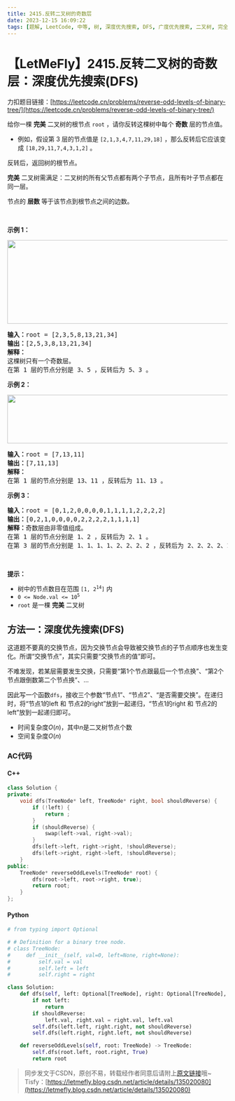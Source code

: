 ```yaml
---
title: 2415.反转二叉树的奇数层
date: 2023-12-15 16:09:22
tags: [题解, LeetCode, 中等, 树, 深度优先搜索, DFS, 广度优先搜索, 二叉树, 完全二叉树]
---
```


# 【LetMeFly】2415.反转二叉树的奇数层：深度优先搜索(DFS)

力扣题目链接：[https://leetcode.cn/problems/reverse-odd-levels-of-binary-tree/](https://leetcode.cn/problems/reverse-odd-levels-of-binary-tree/)

<p>给你一棵 <strong>完美</strong> 二叉树的根节点 <code>root</code> ，请你反转这棵树中每个 <strong>奇数</strong> 层的节点值。</p>

<ul>
	<li>例如，假设第 3 层的节点值是 <code>[2,1,3,4,7,11,29,18]</code> ，那么反转后它应该变成 <code>[18,29,11,7,4,3,1,2]</code> 。</li>
</ul>

<p>反转后，返回树的根节点。</p>

<p><strong>完美</strong> 二叉树需满足：二叉树的所有父节点都有两个子节点，且所有叶子节点都在同一层。</p>

<p>节点的 <strong>层数</strong> 等于该节点到根节点之间的边数。</p>

<p>&nbsp;</p>

<p><strong>示例 1：</strong></p>
<img alt="" src="https://assets.leetcode.com/uploads/2022/07/28/first_case1.png" style="width: 626px; height: 191px;" />
<pre>
<strong>输入：</strong>root = [2,3,5,8,13,21,34]
<strong>输出：</strong>[2,5,3,8,13,21,34]
<strong>解释：</strong>
这棵树只有一个奇数层。
在第 1 层的节点分别是 3、5 ，反转后为 5、3 。
</pre>

<p><strong>示例 2：</strong></p>
<img alt="" src="https://assets.leetcode.com/uploads/2022/07/28/second_case3.png" style="width: 591px; height: 111px;" />
<pre>
<strong>输入：</strong>root = [7,13,11]
<strong>输出：</strong>[7,11,13]
<strong>解释：</strong> 
在第 1 层的节点分别是 13、11 ，反转后为 11、13 。 
</pre>

<p><strong>示例 3：</strong></p>

<pre>
<strong>输入：</strong>root = [0,1,2,0,0,0,0,1,1,1,1,2,2,2,2]
<strong>输出：</strong>[0,2,1,0,0,0,0,2,2,2,2,1,1,1,1]
<strong>解释：</strong>奇数层由非零值组成。
在第 1 层的节点分别是 1、2 ，反转后为 2、1 。
在第 3 层的节点分别是 1、1、1、1、2、2、2、2 ，反转后为 2、2、2、2、1、1、1、1 。
</pre>

<p>&nbsp;</p>

<p><strong>提示：</strong></p>

<ul>
	<li>树中的节点数目在范围 <code>[1, 2<sup>14</sup>]</code> 内</li>
	<li><code>0 &lt;= Node.val &lt;= 10<sup>5</sup></code></li>
	<li><code>root</code> 是一棵 <strong>完美</strong> 二叉树</li>
</ul>


    
## 方法一：深度优先搜索(DFS)

这道题不要真的交换节点，因为交换节点会导致被交换节点的子节点顺序也发生变化。所谓“交换节点”，其实只需要“交换节点的值”即可。

不难发现，若某层需要发生交换，只需要“第1个节点跟最后一个节点换”、“第2个节点跟倒数第二个节点换”、...

因此写一个函数```dfs```，接收三个参数“节点1”、“节点2”、“是否需要交换”。在递归时，将“节点1的left 和 节点2的right”放到一起递归，“节点1的right 和 节点2的left”放到一起递归即可。

+ 时间复杂度$O(n)$，其中$n$是二叉树节点个数
+ 空间复杂度$O(n)$

### AC代码

#### C++

```cpp
class Solution {
private:
    void dfs(TreeNode* left, TreeNode* right, bool shouldReverse) {
        if (!left) {
            return ;
        }
        if (shouldReverse) {
            swap(left->val, right->val);
        }
        dfs(left->left, right->right, !shouldReverse);
        dfs(left->right, right->left, !shouldReverse);
    }
public:
    TreeNode* reverseOddLevels(TreeNode* root) {
        dfs(root->left, root->right, true);
        return root;
    }
};
```

#### Python

```python
# from typing import Optional

# # Definition for a binary tree node.
# class TreeNode:
#     def __init__(self, val=0, left=None, right=None):
#         self.val = val
#         self.left = left
#         self.right = right

class Solution:
    def dfs(self, left: Optional[TreeNode], right: Optional[TreeNode], shouldReverse: bool) -> None:
        if not left:
            return
        if shouldReverse:
            left.val, right.val = right.val, left.val
        self.dfs(left.left, right.right, not shouldReverse)
        self.dfs(left.right, right.left, not shouldReverse)

    def reverseOddLevels(self, root: TreeNode) -> TreeNode:
        self.dfs(root.left, root.right, True)
        return root

```

> 同步发文于CSDN，原创不易，转载经作者同意后请附上[原文链接](https://blog.letmefly.xyz/2023/12/15/LeetCode%202415.%E5%8F%8D%E8%BD%AC%E4%BA%8C%E5%8F%89%E6%A0%91%E7%9A%84%E5%A5%87%E6%95%B0%E5%B1%82/)哦~
> Tisfy：[https://letmefly.blog.csdn.net/article/details/135020080](https://letmefly.blog.csdn.net/article/details/135020080)
